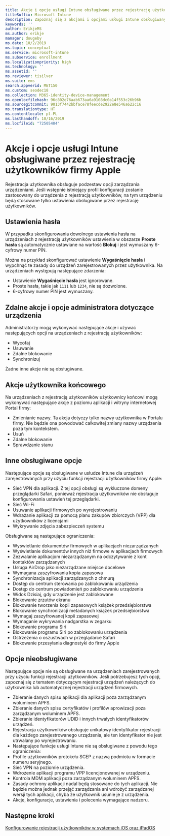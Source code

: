 ```yaml
---
title: Akcje i opcje usługi Intune obsługiwane przez rejestrację użytkowników firmy Apple
titleSuffix: Microsoft Intune
description: Zapoznaj się z akcjami i opcjami usługi Intune obsługiwanymi przez rejestrację użytkowników firmy Apple
keywords: ''
author: ErikjeMS
ms.author: erikje
manager: dougeby
ms.date: 10/2/2019
ms.topic: conceptual
ms.service: microsoft-intune
ms.subservice: enrollment
ms.localizationpriority: high
ms.technology: ''
ms.assetid: ''
ms.reviewer: tisilver
ms.suite: ems
search.appverid: MET150
ms.custom: seodec18
ms.collection: M365-identity-device-management
ms.openlocfilehash: 96c802e76aab673aa6a9108dc0a14f553c26b96b
ms.sourcegitcommit: 9013f7442bbface78feecde2922e8e546a622c16
ms.translationtype: HT
ms.contentlocale: pl-PL
ms.lasthandoff: 10/16/2019
ms.locfileid: "72505404"
---
```

# <a name="intune-actions-and-options-supported-with-apple-user-enrollment"></a>Akcje i opcje usługi Intune obsługiwane przez rejestrację użytkowników firmy Apple

Rejestracja użytkownika obsługuje podzestaw opcji zarządzania urządzeniami. Jeśli wstępnie istniejący profil konfiguracji zostanie zastosowany do urządzenia z rejestracją użytkowników, na tym urządzeniu będą stosowane tylko ustawienia obsługiwane przez rejestrację użytkowników.

## <a name="password-settings"></a>Ustawienia hasła

W przypadku skonfigurowania dowolnego ustawienia hasła na urządzeniach z rejestracją użytkowników ustawienia w obszarze **Proste hasła** są automatycznie ustawiane na wartość **Blokuj** i jest wymuszany 6-cyfrowy numer PIN.

Można na przykład skonfigurować ustawienie **Wygaśnięcie hasła** i wypchnąć te zasady do urządzeń zarejestrowanych przez użytkownika. Na urządzeniach występują następujące zdarzenia:
- Ustawienie **Wygaśnięcie hasła** jest ignorowane.
- Proste hasła, takie jak `1111` lub `1234`, nie są dozwolone.
- 6-cyfrowy numer PIN jest wymuszany.

## <a name="administrator-remote-device-actions-and-options"></a>Zdalne akcje i opcje administratora dotyczące urządzenia
Administratorzy mogą wykonywać następujące akcje i używać następujących opcji na urządzeniach z rejestracją użytkowników:
- Wycofaj
- Usuwanie
- Zdalne blokowanie
- Synchronizuj

Żadne inne akcje nie są obsługiwane.

## <a name="end-user-actions"></a>Akcje użytkownika końcowego
Na urządzeniach z rejestracją użytkowników użytkownicy końcowi mogą wykonywać następujące akcje z poziomu aplikacji i witryny internetowej Portal firmy:
- Zmienianie nazwy. Ta akcja dotyczy tylko nazwy użytkownika w Portalu firmy. Nie będzie ona powodować całkowitej zmiany nazwy urządzenia poza tym kontekstem.
- Usuń
- Zdalne blokowanie
- Sprawdzanie stanu

## <a name="other-supported-options"></a>Inne obsługiwane opcje

Następujące opcje są obsługiwane w usłudze Intune dla urządzeń zarejestrowanych przy użyciu funkcji rejestracji użytkowników firmy Apple:
- Sieć VPN dla aplikacji. Z tej opcji obsługi są wykluczone domeny przeglądarki Safari, ponieważ rejestracja użytkowników nie obsługuje konfigurowania ustawień tej przeglądarki.
- Sieć Wi-Fi 
- Usuwanie aplikacji firmowych po wyrejestrowaniu
- Wdrażanie aplikacji za pomocą planu zakupów zbiorczych (VPP) dla użytkowników z licencjami
- Wykrywanie zdjęcia zabezpieczeń systemu

Obsługiwane są następujące ograniczenia:
- Wyświetlanie dokumentów firmowych w aplikacjach niezarządzanych
- Wyświetlanie dokumentów innych niż firmowe w aplikacjach firmowych
- Zezwalanie aplikacjom niezarządzanym na odczytywanie z kont kontaktów zarządzanych
- Usługa AirDrop jako niezarządzane miejsce docelowe
- Wymagana zaszyfrowania kopia zapasowa
- Synchronizacja aplikacji zarządzanych z chmurą
- Dostęp do centrum sterowania po zablokowaniu urządzenia
- Dostęp do centrum powiadomień po zablokowaniu urządzenia
- Widok Dzisiaj, gdy urządzenie jest zablokowane
- Blokowanie zrzutów ekranu
- Blokowanie tworzenia kopii zapasowych książek przedsiębiorstwa
- Blokowanie synchronizacji metadanych książek przedsiębiorstwa
- Wymagaj zaszyfrowanej kopii zapasowej
- Wymaganie wykrywania nadgarstka w zegarku
- Blokowanie programu Siri
- Blokowanie programu Siri po zablokowaniu urządzenia
- Ostrzeżenia o oszustwach w przeglądarce Safari
- Blokowanie przesyłania diagnostyki do firmy Apple


## <a name="options-not-supported"></a>Opcje nieobsługiwane
Następujące opcje nie są obsługiwane na urządzeniach zarejestrowanych przy użyciu funkcji rejestracji użytkowników. Jeśli potrzebujesz tych opcji, zapoznaj się z tematem dotyczącym rejestracji urządzeń należących do użytkownika lub automatycznej rejestracji urządzeń firmowych.
- Zbieranie danych spisu aplikacji dla aplikacji poza zarządzanym woluminem APFS.
- Zbieranie danych spisu certyfikatów i profilów aprowizacji poza zarządzanym woluminem APFS.
- Zbieranie identyfikatorów UDID i innych trwałych identyfikatorów urządzeń.
- Rejestracja użytkowników obsługuje unikatowy identyfikator rejestracji dla każdego zarejestrowanego urządzenia, ale ten identyfikator nie jest utrwalany po wyrejestrowaniu.
- Następujące funkcje usługi Intune nie są obsługiwane z powodu tego ograniczenia:
- Profile użytkowników protokołu SCEP z nazwą podmiotu w formacie numeru seryjnego.
- Sieć VPN na poziomie urządzenia.
- Wdrożenie aplikacji programu VPP licencjonowanej w urządzeniu.
- Kontrola MDM aplikacji poza zarządzanym woluminem APFS.
- Zasady ochrony aplikacji nadal będą stosowane do tych aplikacji. Nie będzie można jednak przejąć zarządzania ani wdrożyć zarządzanej wersji tych aplikacji, chyba że użytkownik usunie je z urządzenia.
- Akcje, konfiguracje, ustawienia i polecenia wymagające nadzoru. 

## <a name="next-steps"></a>Następne kroki

[Konfigurowanie rejestracji użytkowników w systemach iOS oraz iPadOS](ios-user-enrollment.md)
